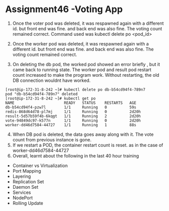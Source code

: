 # Assignment46 -Voting App
1. Once the voter pod was deleted, it was respawned again with a different id. but front end was fine. and back end was also fine. The voting count remained correct.
Command used was kubectl delete po <pod_id>   

2. Once the worker pod was deleted, it was respawned again with a different id. but front end was fine. and back end was also fine. The voting count remained correct.

3. On deleting the db pod, the worked pod showed an error briefly , but it came back to running state. The worker pod and result pod restart count increased to make the program work. Without restarting, the old DB connection wouldnt have worked. 
``` 
[root@ip-172-31-8-242 ~]# kubectl delete po db-b54cd94f4-789n7
pod "db-b54cd94f4-789n7" deleted
[root@ip-172-31-8-242 ~]# kubectl get po
NAME                      READY   STATUS    RESTARTS   AGE
db-b54cd94f4-pzw7l        1/1     Running   0          59s
redis-868d64d78-pl7mj     1/1     Running   0          2d20h
result-5d57b59f4b-6kqgt   1/1     Running   2          2d20h
vote-94849dc97-k577n      1/1     Running   0          2d20h
worker-dd46d7584-44727    1/1     Running   1          88s
```
4. When DB pod is deleted, the data goes away along with it. The vote count from previous instance is gone. 
5. If we restart a POD, the container restart count is reset. as in the case of worker-dd46d7584-44727
6. Overall, learnt about the following in the last 40 hour training
  - Container vs Virtualization
  - Port Mapping
  - Layering
  - Replication Set
  - Daemon Set
  - Services
  - NodePort
  - Rolling Update
